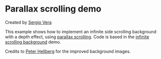 # Parallax scrolling demo

Created by [Sergio Vera](https://github.com/svera)

This example shows how to implement an infinite side scrolling background with a depth effect, using [parallax scrolling](https://en.wikipedia.org/wiki/Parallax_scrolling). Code is based in the [infinite scrolling background](https://github.com/faiface/pixel/tree/master/examples/community/scrolling-background) demo.

Credits to [Peter Hellberg](https://github.com/peterhellberg) for the improved background images.
